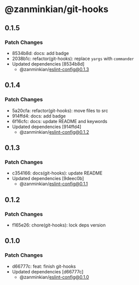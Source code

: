 # @zanminkian/git-hooks

## 0.1.5

### Patch Changes

- 8534b8d: docs: add badge
- 2038b1c: refactor(git-hooks): replace `yargs` with `commander`
- Updated dependencies [8534b8d]
  - @zanminkian/eslint-config@0.1.3

## 0.1.4

### Patch Changes

- 5a20cfa: refactor(git-hooks): move files to src
- 914ffd4: docs: add badge
- 6f16cfc: docs: update README and keywords
- Updated dependencies [914ffd4]
  - @zanminkian/eslint-config@0.1.2

## 0.1.3

### Patch Changes

- c354166: docs(git-hooks): update README
- Updated dependencies [9deec0b]
  - @zanminkian/eslint-config@0.1.1

## 0.1.2

### Patch Changes

- f165e26: chore(git-hooks): lock deps version

## 0.1.0

### Patch Changes

- d66777c: feat: finish git-hooks
- Updated dependencies [d66777c]
  - @zanminkian/eslint-config@0.1.0
